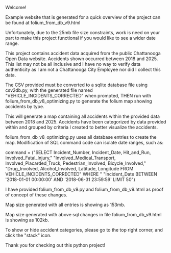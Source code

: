 Welcome!

Example website that is generated for a quick overview of the project can be found at folium_from_db_v9.html

Unfortunately, due to the 25mb file size constraints, work is need on your part to make this project functional if you would like to see a wider date range. 

This project contains accident data acquired from the public Chattanooga Open Data website. Accidents shown occurred between 2018 and 2025. This list may not be all inclusive and I have no way to verify data authenticity as I am not a Chattanooga City Employee nor did I collect this data.  

The CSV provided must be converted to a sqlite database file using csv2db.py, with the generated file named "VEHICLE_INCIDENTS_CORRECTED" when prompted, THEN run with folium_from_db_v8_optimizing.py to generate the folium map showing accidents by type. 

This will generate a map containing all accidents within the provided data between 2018 and 2025. Accidents have been categorized by data provided within and grouped by criteria I created to better visualize the accidents. 

folium_from_db_v8_optimizing.py uses all database entries to create the map. Modification of SQL command code can isolate date ranges, such as:

command = ("SELECT Incident_Number, Incident_Date, Hit_and_Run, Involved_Fatal_Injury,"
           "Involved_Medical_Transport, Involved_Placarded_Truck, Pedestrian_Involved, Bicycle_Involved,"
           "Drug_Involved, Alcohol_Involved, Latitude, Longitude FROM VEHICLE_INCIDENTS_CORRECTED" WHERE "
           "Incident_Date BETWEEN '2018-01-01 00:00:00' AND '2018-06-31 23:59:59' LIMIT 50")

I have provided folium_from_db_v9.py and folium_from_db_v9.html as proof of concept of these changes.  

Map size generated with all entries is showing as 153mb. 

Map size generated with above sql changes in file folium_from_db_v9.html is showing as 102kb.

To show or hide accident categories, please go to the top right corner, and click the "stack" icon. 

Thank you for checking out this python project!
